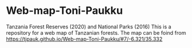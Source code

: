 # Web-map-Toni-Paukku
Tanzania Forest Reserves (2020) and National Parks (2016)
This is a repository for a web map of Tanzanian forests.
The map can be foind from https://tjpauk.github.io/Web-map-Toni-Paukku/#7/-6.321/35.332
